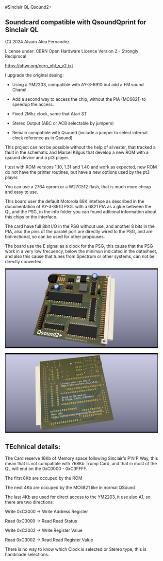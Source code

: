 #Sinclair QL Qsound2+
## Soundcard compatible with QsoundQprint for Sinclair QL

(C) 2024 Alvaro Alea Fernandez

License under: CERN Open Hardware Licence Version 2 - Strongly Reciprocal

https://ohwr.org/cern_ohl_s_v2.txt

I upgrade the original desing:

- Using a YM2203, compatible with AY-3-8910 but add a FM sound Chanel
- Add a second way to access the chip, without the PIA (MC6821) to speedup the access.
- Fixed 2Mhz clock, same that Atari ST
- Stereo Output (ABC or ACB selectable by jumpers)

- Remain compatible with Qsound (include a jumper to select internal clock reference as in Qsound)

This project can not be possible without the help of silvester, that tracked a fault in the schematic and Marcel Kilgus that develop a new ROM with a qsound device and a pt3 player.

I test with ROM versions 1.10, 1.31 and 1.40 and work as expected, new ROM do not have the printer routines, but have a new options used by the pt3 player. 

You can use a 2764 eprom or a W27C512 flash, that is much more cheap and easy to use.

This board user the default Motorola 68K inteface as described in the documentation of AY-3-8910 PSG. with a 6821 PIA as a glue between the QL and the PSG, in the info folder you can found aditional information about this chips or the interface.

The card have full 8bit I/O in the PSG without use, and another 8 bits in the PIA, also the pins of the paralel port are directly wired to the PSG, and are bidirectional, so can be used for other propouses.

The board use the E signal as a clock for the PSG, this cause that the PSG work in a very low frecuency, below the minimun indicated in the datasheet, and also this cause that tunes from Spectrum or other systems, can not be directly converted.

![My image](QL_Qsound_1.png) 

![My image](QL_Qsound_2.png) 

## TEchnical details:
The Card reserve 16Kb of Memory space following Sinclair's P'N'P Way, this mean that is not compatible with 768Kb Trump Card, and that in most of the QL will end on the 0xC0000 - 0xC3FFFF.

The first 8Kb are occuped by the ROM

The next  4Kb are occuped by the MC6821 like in normal QSound

The last 4Kb are used for direct access to the YM2203, it use also A1, so there are two directions:

Write 0xC3000 ->  Write Address Register

Read  0xC3000 -> Read Read Status

Write 0xC3002 -> Write Register Value

Read  0xC3002 -> Read Read Register Value

There is no way to know which Clock is selected or Stereo type, this is handmade selections.




